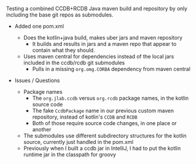 
Testing a combined CCDB+RCDB Java maven build and repository by only including the base git repos as submodules.

* Added one pom.xml
  * Does the kotlin+java build, makes uber jars and maven repository
    * It builds and results in jars and a maven repo that appear to contain what they should.
  * Uses maven central for dependencies instead of the local jars included in the ccdb/rcdb git submodules
    * Pulls in a missing `org.omg.CORBA` dependency from maven central


* Issues / Questions
  * Package names
    * The `org.jlab.ccdb` versus `org.rcdb` package names, in the kotlin source code
    * The fake `CcdbPackage` name in our previous custom maven repository, instead of kotlin's `CCDB` and `RCDB`
    * Both of those require source code changes, in one place or another
  * The submodules use different subdirectory structures for the kotlin source, currently just handled in the pom.xml
  * Previously when I built a ccdb jar in IntelliJ, I had to put the kotlin runtime jar in the classpath for groovy

